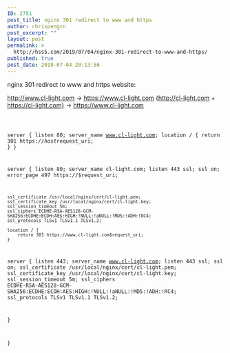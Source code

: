 ```yaml
---
ID: 2751
post_title: nginx 301 redirect to www and https
author: chrispengcn
post_excerpt: ""
layout: post
permalink: >
  http://hss5.com/2019/07/04/nginx-301-redirect-to-www-and-https/
published: true
post_date: 2019-07-04 20:13:56
---
```

nginx 301 redirect to www and https
website:

http://www.cl-light.com   ->    https://www.cl-light.com
{http://cl-light.com + https://cl-light.com}  ->  https://www.cl-light.com

<code>

server {
    listen       80;
    server_name www.cl-light.com;
    location / {
        return 301 https://$host$request_uri;
    }
}

server {
    listen  80;
    server_name cl-light.com;
    listen 443 ssl;
    ssl on;
    error_page   497 https://$request_uri;

    ssl_certificate /usr/local/nginx/cert/cl-light.pem;
    ssl_certificate_key /usr/local/nginx/cert/cl-light.key;
    ssl_session_timeout 5m;
    ssl_ciphers ECDHE-RSA-AES128-GCM-SHA256:ECDHE:ECDH:AES:HIGH:!NULL:!aNULL:!MD5:!ADH:!RC4;
    ssl_protocols TLSv1 TLSv1.1 TLSv1.2;

    location / {
        return 301 https://www.cl-light.com$request_uri;
    }

server {
    listen  443;
    server_name www.cl-light.com;
    listen 443 ssl;
    ssl on;
    ssl_certificate /usr/local/nginx/cert/cl-light.pem;
    ssl_certificate_key /usr/local/nginx/cert/cl-light.key;
    ssl_session_timeout 5m;
    ssl_ciphers ECDHE-RSA-AES128-GCM-SHA256:ECDHE:ECDH:AES:HIGH:!NULL:!aNULL:!MD5:!ADH:!RC4;
    ssl_protocols TLSv1 TLSv1.1 TLSv1.2;

}


}</code>